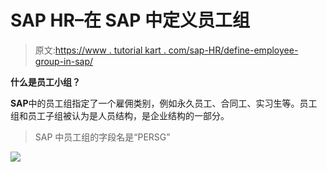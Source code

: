 # SAP HR–在 SAP 中定义员工组

> 原文:[https://www . tutorial kart . com/sap-HR/define-employee-group-in-sap/](https://www.tutorialkart.com/sap-hr/define-employee-group-in-sap/)

**什么是员工小组？**

**SAP**中的员工组指定了一个雇佣类别，例如永久员工、合同工、实习生等。员工组和员工子组被认为是人员结构，是企业结构的一部分。

> SAP 中员工组的字段名是“PERSG”

[![](../Images/925da31b32d6bc3827932f6c8afb11bb.png)](https://www.tutorialkart.com/)